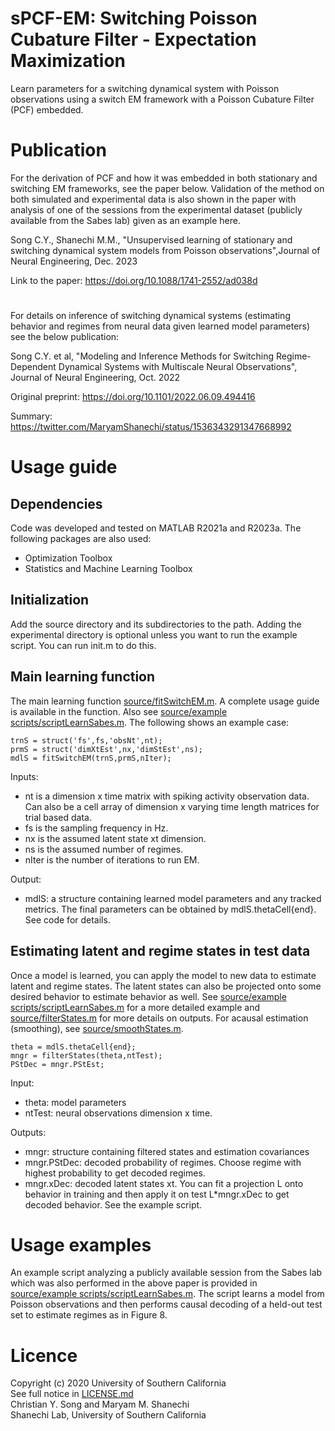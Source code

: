 
# sPCF-EM: Switching Poisson Cubature Filter - Expectation Maximization <br/>


Learn parameters for a switching dynamical system with Poisson observations using a switch EM framework with a Poisson Cubature Filter (PCF) embedded.


# Publication
For the derivation of PCF and how it was embedded in both stationary and switching EM frameworks, see the paper below. Validation of the method on both simulated and experimental data is also shown in the paper with analysis of one of the sessions from the experimental dataset (publicly available from the Sabes lab) given as an example here.

Song C.Y., Shanechi M.M., "Unsupervised learning of stationary and switching dynamical system models from Poisson observations",Journal of Neural Engineering, Dec. 2023

Link to the paper: https://doi.org/10.1088/1741-2552/ad038d

#

For details on inference of switching dynamical systems (estimating behavior and regimes from neural data given learned model parameters) see the below publication: 

Song C.Y. et al, "Modeling and Inference Methods for Switching Regime-Dependent Dynamical Systems with Multiscale Neural Observations",  Journal of Neural Engineering, Oct. 2022

Original preprint: https://doi.org/10.1101/2022.06.09.494416

Summary: https://twitter.com/MaryamShanechi/status/1536343291347668992



# Usage guide
## Dependencies
Code was developed and tested on MATLAB R2021a and R2023a. The following packages are also used:
- Optimization Toolbox
- Statistics and Machine Learning Toolbox

## Initialization
Add the source directory and its subdirectories to the path. Adding the experimental directory is optional unless you want to run the example script. You can run init.m to do this. 

## Main learning function
The main learning function [source/fitSwitchEM.m](source/fitSwitchEM.m). A complete usage guide is available in the function. Also see [source/example scripts/scriptLearnSabes.m](source/example%20scripts/scriptLearnSabes.m). The following shows an example case: 
```
trnS = struct('fs',fs,'obsNt',nt);
prmS = struct('dimXtEst',nx,'dimStEst',ns);
mdlS = fitSwitchEM(trnS,prmS,nIter);
```
Inputs:
- nt is a dimension x time matrix with spiking activity observation data. Can also be a cell array of dimension x varying time length matrices for trial based data.
- fs is the sampling frequency in Hz.
- nx is the assumed latent state xt dimension.
- ns is the assumed number of regimes.
- nIter is the number of iterations to run EM.

Output:
- mdlS: a structure containing learned model parameters and any tracked metrics. The final parameters can be obtained by mdlS.thetaCell{end}. See code for details.

## Estimating latent and regime states in test data
Once a model is learned, you can apply the model to new data to estimate latent and regime states. The latent states can also be projected onto some desired behavior to estimate behavior as well. See [source/example scripts/scriptLearnSabes.m](source/example%20scripts/scriptLearnSabes.m) for a more detailed example and [source/filterStates.m](source/filterStates.m) for more details on outputs. For acausal estimation (smoothing), see [source/smoothStates.m](source/smoothStates.m).
```
theta = mdlS.thetaCell{end};
mngr = filterStates(theta,ntTest);
PStDec = mngr.PStEst;
```
Input:
- theta: model parameters
- ntTest: neural observations dimension x time.

Outputs:
- mngr: structure containing filtered states and estimation covariances
- mngr.PStDec: decoded probability of regimes. Choose regime with highest probability to get decoded regimes.
- mngr.xDec: decoded latent states xt. You can fit a projection L onto behavior in training and then apply it on test L*mngr.xDec to get decoded behavior. See the example script.


# Usage examples
An example script analyzing a publicly available session from the Sabes lab which was also performed in the above paper is provided in [source/example scripts/scriptLearnSabes.m](source/example%20scripts/scriptLearnSabes.m). The script learns a model from Poisson observations and then performs causal decoding of a held-out test set to estimate regimes as in Figure 8.


# Licence
Copyright (c) 2020 University of Southern California  
See full notice in [LICENSE.md](LICENSE.md)  
Christian Y. Song and Maryam M. Shanechi  
Shanechi Lab, University of Southern California